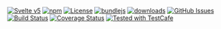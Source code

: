 [![Svelte v5](https://img.shields.io/badge/svelte-v5-orange.svg)](https://svelte.dev)
[![npm](https://img.shields.io/npm/v/@template-tools/template-designer.svg)](https://www.npmjs.com/package/@template-tools/template-designer)
[![License](https://img.shields.io/badge/License-BSD%203--Clause-blue.svg)](https://opensource.org/licenses/BSD-3-Clause)
[![bundlejs](https://deno.bundlejs.com/?q=@template-tools/template-designer\&badge=detailed)](https://bundlejs.com/?q=@template-tools/template-designer)
[![downloads](http://img.shields.io/npm/dm/@template-tools/template-designer.svg?style=flat-square)](https://npmjs.org/package/@template-tools/template-designer)
[![GitHub Issues](https://img.shields.io/github/issues/template-tools/template-designer.svg?style=flat-square)](https://github.com/template-tools/template-designer/issues)
[![Build Status](https://img.shields.io/endpoint.svg?url=https%3A%2F%2Factions-badge.atrox.dev%2Ftemplate-tools%2Ftemplate-designer%2Fbadge\&style=flat)](https://actions-badge.atrox.dev/template-tools/template-designer/goto)
[![Coverage Status](https://coveralls.io/repos/template-tools/template-designer/badge.svg)](https://coveralls.io/github/template-tools/template-designer)
[![Tested with TestCafe](https://img.shields.io/badge/tested%20with-TestCafe-2fa4cf.svg)](https://github.com/DevExpress/testcafe)
